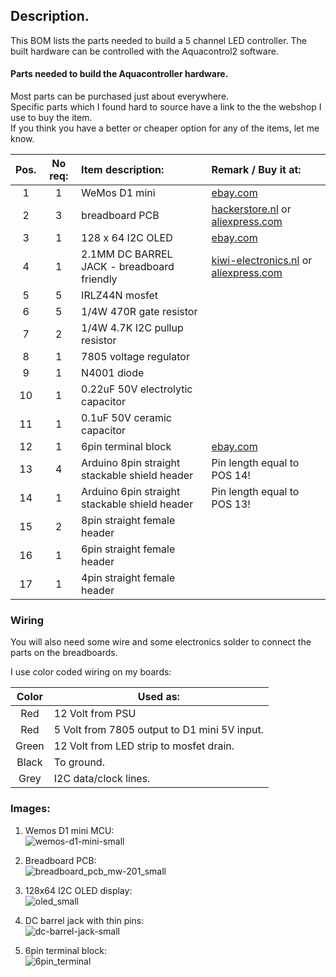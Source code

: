## Description.

This BOM lists the parts needed to build a 5 channel LED controller.
The built hardware can be controlled with the Aquacontrol2 software.

#### Parts needed to build the Aquacontroller hardware.

Most parts can be purchased just about everywhere.
<br>Specific parts which I found hard to source have a link to the the webshop I use to buy the item.
<br>If you think you have a better or cheaper option for any of the items, let me know.

| Pos.  | No req:  | Item description: | Remark / Buy it at:  
|:-----:| :------------:|:-----------------| :------------------------------------------------------------
| 1     | 1             | WeMos D1 mini    | [ebay.com](http://www.ebay.com/itm/191787524741?_trksid=p2057872.m2749.l2649&ssPageName=STRK%3AMEBIDX%3AIT)
| 2     | 3             | breadboard PCB   | [hackerstore.nl](https://hackerstore.nl/Artikel/831) or [aliexpress.com](https://www.aliexpress.com/store/product/Universal-Breadboard-400-point-MW-201-Solderless-Prototype-Bread-board-PCB-for-arduino-raspberry-pi-2/1270976_32398566022.html)
| 3     | 1             | 128 x 64 I2C OLED    | [ebay.com](http://www.ebay.com/itm/0-96-I2C-IIC-SPI-Serial-128X64-White-OLED-LCD-LED-Display-Module-for-Arduino-ZD-/282416950341?hash=item41c15cac45:g:eygAAOSwHsRYEd61)
| 4     | 1             | 2.1MM DC BARREL JACK - breadboard friendly   | [kiwi-electronics.nl](https://www.kiwi-electronics.nl/2.1mm-DC-barrel-jack-Breadboard-compatible) or [aliexpress.com](https://www.aliexpress.com/item/Breadboard-friendly-3-5-1-3mm-DC-barrel-jack-for-raspberry-pi-for-bread-board-A206/32694934128.html)
| 5     | 5             | IRLZ44N mosfet   | 
| 6     | 5             | 1/4W 470R gate resistor    | 
| 7     | 2             | 1/4W 4.7K I2C pullup resistor    | 
| 8     | 1             | 7805 voltage regulator    |
| 9     | 1             | N4001 diode    | 
| 10    | 1             | 0.22uF 50V electrolytic capacitor    | 
| 11    | 1             | 0.1uF 50V ceramic capacitor    | 
| 12    | 1             | 6pin terminal block    | [ebay.com](http://www.ebay.com/itm/10Pcs-2-54mm-0-1-Universal-6-Pin-6-Poles-PCB-Screw-Terminal-Block-Connector/182310502636)
| 13    | 4             | Arduino 8pin straight stackable shield header | Pin length equal to POS 14!
| 14    | 1             | Arduino 6pin straight stackable shield header | Pin length equal to POS 13!
| 15    | 2             | 8pin straight female header |
| 16    | 1             | 6pin straight female header |
| 17    | 1             | 4pin straight female header |

### Wiring
You will also need some wire and some electronics solder to connect the parts on the breadboards.

I use color coded wiring on my boards:

| Color | Used as: |
| :-----: | ----- |
| Red    | 12 Volt from PSU
| Red    | 5 Volt from 7805 output to D1 mini 5V input. 
| Green  | 12 Volt from LED strip to mosfet drain.
| Black  | To ground.
| Grey   | I2C data/clock lines.

### Images:

1. Wemos D1 mini MCU:<br>![wemos-d1-mini-small](https://cloud.githubusercontent.com/assets/24290108/25041455/659e4bdc-2110-11e7-8824-fadc77a6a3cf.jpg)

1. Breadboard PCB:<br>![breadboard_pcb_mw-201_small](https://cloud.githubusercontent.com/assets/24290108/25041189/a5c55fa4-210e-11e7-9007-787b08e0d6ac.jpg)

1. 128x64 I2C OLED display:<br>![oled_small](https://cloud.githubusercontent.com/assets/24290108/25148812/7caad560-247c-11e7-8bd6-ad744d01a43e.jpg)

1. DC barrel jack with thin pins:<br>![dc-barrel-jack-small](https://cloud.githubusercontent.com/assets/24290108/25041190/a5ca3d08-210e-11e7-90db-d32be9c45fe4.jpg)

1. 6pin terminal block:<br>![6pin_terminal](https://cloud.githubusercontent.com/assets/24290108/25041576/4161bce4-2111-11e7-9407-9a6ec3af9b88.jpg)
